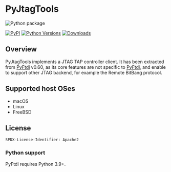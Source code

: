 # PyJtagTools

![Python package](https://github.com/eblot/pyjtagtools/actions/workflows/pythonpackage.yml/badge.svg)

[![PyPI](https://img.shields.io/pypi/v/pyjtagtools.svg?maxAge=2592000)](https://pypi.org/project/pyjtagtools/)
[![Python Versions](https://img.shields.io/pyjtagtools/pyversions/pyjtagtools.svg)](https://pypi.org/project/pyjtagtools/)
[![Downloads](https://img.shields.io/pypi/dm/pyjtagtools.svg)](https://pypi.org/project/pyjtagtools/)

## Overview

PyJtagTools implements a JTAG TAP controller client.
It has been extracted from [PyFtdi][1] v0.60, as its core features are not specific to [PyFtdi][1],
and enable to support other JTAG backend, for example the Remote BitBang protocol.

## Supported host OSes

* macOS
* Linux
* FreeBSD

## License

`SPDX-License-Identifier: Apache2`

### Python support

PyFtdi requires Python 3.9+.

[1]: https://github.com/eblot/pyftdi/
